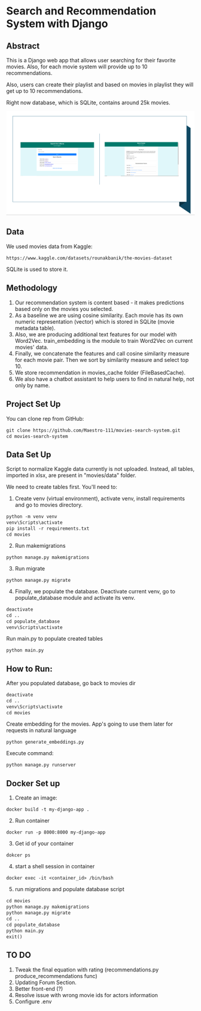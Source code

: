 # Search and Recommendation System with Django

## Abstract
This is a Django web app that allows user searching for their favorite movies.
Also, for each movie system will provide up to 10 recommendations. 

Also, users can create their playlist and based on movies in playlist they will get up to 10 recommendations. 

Right now database, which is SQLite, contains around 25k movies.

<img width="1300" alt="teaser" src="./figure/sample.PNG">

## Data

We used movies data from Kaggle:

```
https://www.kaggle.com/datasets/rounakbanik/the-movies-dataset
```

SQLite is used to store it. 

## Methodology

1. Our recommendation system is content based - it makes predictions based only on the movies you selected.
2. As a baseline we are using cosine similarity. Each movie has its own numeric representation (vector) which is stored in SQLite (movie metadata table).
3. Also, we are producing additional text features for our model with Word2Vec. train_embedding is the module to train Word2Vec on current movies' data.
4. Finally, we concatenate the features and call cosine similarity measure for each movie pair. Then we sort by similarity measure and select top 10.
5. We store recommendation in movies_cache folder (FileBasedCache).
6. We also have a chatbot assistant to help users to find in natural help, not only by name.

## Project Set Up

You can clone rep from GitHub:

```
git clone https://github.com/Maestro-111/movies-search-system.git
cd movies-search-system
```

## Data Set Up

Script to normalize Kaggle data currently is not uploaded.
Instead, all tables, imported in xlsx, are present in "movies/data" folder.

We need to create tables first. You'll need to:

1) Create venv (virtual environment), activate venv, install requirements and go to movies directory.

```
python -m venv venv
venv\Scripts\activate
pip install -r requirements.txt 
cd movies
```

2) Run makemigrations

```
python manage.py makemigrations
```

3) Run migrate

```
python manage.py migrate
```

4) Finally, we populate the database. Deactivate current venv, go to populate_database module and activate its venv.

```
deactivate
cd ..
cd populate_database
venv\Scripts\activate
```

Run main.py to populate created tables

```
python main.py
```

## How to Run:

After you populated database, go back to movies dir
```
deactivate
cd ..
venv\Scripts\activate
cd movies
```

Create embedding for the movies. App's going to use them later for requests in natural language

```
python generate_embeddings.py
```

Execute command:

```
python manage.py runserver
```


## Docker Set up

1) Create an image:

```
docker build -t my-django-app .
```

2) Run container 

```
docker run -p 8000:8000 my-django-app
```

3) Get id of your container 

```
dokcer ps 
```

4) start a shell session in container

```
docker exec -it <container_id> /bin/bash
```

5) run migrations and populate database script

```
cd movies
python manage.py makemigrations
python manage.py migrate
cd ..
cd populate_database
python main.py
exit()
```


## TO DO

1. Tweak the final equation with rating (recommendations.py produce_recommendations func) 
2. Updating Forum Section.
3. Better front-end (?)
4. Resolve issue with wrong movie ids for actors information
5. Configure .env








